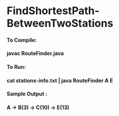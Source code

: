 # FindShortestPath-BetweenTwoStations

####   To Compile:
####  javac RouteFinder.java

####   To Run:
####   cat stations-info.txt | java RouteFinder A E
   
####   Sample Output :
####   A -> B(3) -> C(10) -> E(13)

